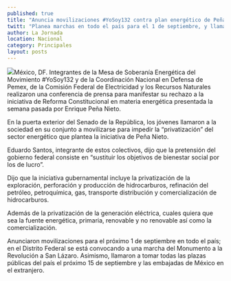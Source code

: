 ```yaml
---
published: true
title: "Anuncia movilizaciones #YoSoy132 contra plan energético de Peña Nieto"
twitt: "Planea marchas en todo el país para el 1 de septiembre, y llama a tomar plazas públicas y embajadas en el extranjero el día 15"
author: La Jornada
location: Nacional
category: Principales
layout: posts
---
```


![](http://i.imgur.com/6vx8f3zm.jpg)México, DF. Integrantes de la Mesa de Soberanía Energética del Movimiento #YoSoy132 y de la Coordinación Nacional en Defensa de Pemex, de la Comisión Federal de Electricidad y los Recursos Naturales realizaron una conferencia de prensa para manifestar su rechazo a la iniciativa de Reforma Constitucional en materia energética presentada la semana pasada por Enrique Peña Nieto.

En la puerta exterior del Senado de la República, los jóvenes llamaron a la sociedad en su conjunto a movilizarse para impedir la “privatización” del sector energético que plantea la iniciativa de Peña Nieto.

Eduardo Santos, integrante de estos colectivos, dijo que la pretensión del gobierno federal consiste en “sustituir los objetivos de bienestar social por los de lucro”.

Dijo que la iniciativa gubernamental incluye la privatización de la exploración, perforación y producción de hidrocarburos, refinación del petróleo, petroquímica, gas, transporte distribución y comercialización de hidrocarburos.

Además de la privatización de la generación eléctrica, cuales quiera que sea la fuente energética, primaria, renovable y no renovable así como la comercialización.

Anunciaron movilizaciones para el próximo 1 de septiembre en todo el país; en el Distrito Federal se está convocando a una marcha del Monumento a la Revolución a San Lázaro. Asimismo, llamaron a tomar todas las plazas públicas del país el próximo 15 de septiembre y las embajadas de México en el extranjero.
